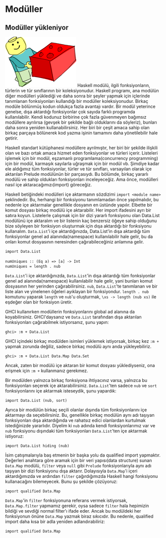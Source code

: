 Modüller
========


Modüller yükleniyor
-------------------

![modules](../img/modules.png)
Haskell modülü, ilgili fonksiyonların, türlerin ve tür sınıflarının bir koleksiyonudur. 
Haskell programı, ana modülün diğer modülleri yüklediği ve daha sonra bir şeyler yapmak için içlerinde tanımlanan fonksiyonları kullandığı bir modüller koleksiyonudur.
Birkaç modüle bölünmüş kodun oldukça fazla avantajı vardır. Bir modül yeterince genelse, dışa aktardığı fonksiyonlar çok sayıda farklı programda kullanılabilir.
Kendi kodunuz birbirine çok fazla güvenmeyen bağımsız modüllere ayrılırsa (gevşek bir şekilde bağlı olduklarını da söyleriz), bunları daha sonra yeniden kullanabilirsiniz.
Her biri bir çeşit amaca sahip olan birkaç parçaya bölünerek kod yazma işinin tamamını daha yönetilebilir hale getirir.

Haskell standart kütüphanesi modüllere ayrılmıştır, her biri bir şekilde ilişkili olan ve bazı ortak amaca hizmet eden fonksiyonlar ve türleri içerir.
Listeleri işlemek için bir modül, eşzamanlı programlama(concurrency programming) için bir modül, karmaşık sayılarla uğraşmak için bir modül vb.
Şimdiye kadar ele aldığımız tüm fonksiyonlar, türler ve tür sınıfları, varsayılan olarak içe aktarılan Prelude modülünün bir parçasıydı.
Bu bölümde, birkaç yararlı modülü ve sahip oldukları fonksiyonları inceleyeceğiz. Ama önce, modülleri nasıl içe aktaracağımızı(import) göreceğiz.

Haskell betiğindeki modülleri içe aktarmanın sözdizimi `import <module name>` şeklindedir. Bu, herhangi bir fonksiyonu tanımlamadan önce yapılmalıdır, 
bu nedenle içe aktarmalar genellikle dosyanın en üstünde yapılır. Elbette bir komut dosyası birkaç modülü içe aktarabilir.
Her import ifadesini ayrı bir satıra koyun. Listelerle çalışmak için bir dizi yararlı fonksiyonu olan Data.List modülünü içe aktaralım ve 
bir listenin kaç benzersiz öğeye sahip olduğunu bize söyleyen bir fonksiyon oluşturmak için dışa aktardığı bir fonksiyonu kullanalım.
`Data.List`'i içe aktardığınızda, Data.List'in dışa aktardığı tüm fonksiyonlar genel ad alanında(namespace) kullanılabilir hale gelir,
bu da onları komut dosyasının neresinden çağırabileceğiniz anlamına gelir.

~~~~ {.haskell: .ghci name="code"}
import Data.List  
  
numUniques :: (Eq a) => [a] -> Int  
numUniques = length . nub  
~~~~

`Data.List`'i içe aktardığınızda, `Data.List`'in dışa aktardığı tüm fonksiyonlar genel ad alanında(namespace) kullanılabilir hale gelir, 
yani bunları komut dosyasının her yerinden çağırabilirsiniz. `nub`, `Data.List`'te tanımlanan ve bir liste alan ve yinelenen öğeleri ayıklayan bir fonksiyondur.
`length . nub` komutunu yaparak `length` ve `nub`'u oluşturmak, `\xs -> length (nub xs)` ile eşdeğer olan bir fonksiyon üretir.

GHCI kullanırken modüllerin fonksiyonlarını global ad alanına da koyabilirsiniz. 
GHCI'daysanız ve `Data.List` tarafından dışa aktarılan fonksiyonları çağırabilmek istiyorsanız, şunu yapın:

~~~~ {.haskell: .ghci name="code"}
ghci> :m + Data.List   
~~~~

GHCI içindeki birkaç modülden isimleri yüklemek istiyorsak, birkaç kez `:m +` yapmak zorunda değiliz, sadece birkaç modülü aynı anda yükleyebiliriz.

~~~~ {.haskell: .ghci name="code"}
ghci> :m + Data.List Data.Map Data.Set   
~~~~

Ancak, zaten bir modülü içe aktaran bir komut dosyası yüklediyseniz, ona erişmek için `:m +` kullanmanız gerekmez.

Bir modülden yalnızca birkaç fonksiyona ihtiyacınız varsa, yalnızca bu fonksiyonları seçerek içe aktarabilirsiniz.
`Data.List`'ten sadece `nub` ve `sort` fonksiyonlarını içe aktarmak isteseydik, şunu yapardık:

~~~~ {.haskell: .ghci name="code"}
import Data.List (nub, sort)    
~~~~

Ayrıca bir modülün birkaç seçili olanlar dışında tüm fonksiyonlarını içe aktarmayı da seçebilirsiniz. 
Bu, genellikle birkaç modülün aynı adı taşıyan fonksiyonları dışa aktardığında ve rahatsız edici olanlardan kurtulmak istediğinizde yararlıdır.
Diyelim ki `nub` adında kendi fonksiyonlarımız var ve `nub` fonksiyonu dışındaki tüm fonksiyonları `Data.List`'ten içe aktarmak istiyoruz:

~~~~ {.haskell: .ghci name="code"}
import Data.List hiding (nub)   
~~~~

İsim çatışmalarıyla baş etmenin bir başka yolu da qualified import yapmaktır. Değerleri anahtara göre aramak için bir veri yapısı(data structure) sunan `Data.Map` modülü, 
`filter` veya `null` gibi `Prelude` fonksiyonlarıyla aynı adı taşıyan bir dizi fonksiyonu dışa aktarır. 
Dolayısıyla `Data.Map`'i içeri aktardığımızda ve ardından `filter` çağırdığımızda Haskell hangi fonksiyonu kullanacağını bilemeyecek. Bunu şu şekilde çözüyoruz:

~~~~ {.haskell: .ghci name="code"}
import qualified Data.Map  
~~~~

`Data.Map`'in `filter` fonksiyonuna referans vermek istiyorsak, `Data.Map.filter` yapmamız gerekir, oysa sadece `filter` hala hepimizin bildiği ve
sevdiği normal filter'ı ifade eder.
Ancak bu modüldeki her fonksiyonun önüne `Data.Map` yazmak biraz sıkıcıdır. Bu nedenle, qualified import daha kısa bir adla yeniden adlandırabiliriz:

~~~~ {.haskell: .ghci name="code"}
import qualified Data.Map  
~~~~
























































































